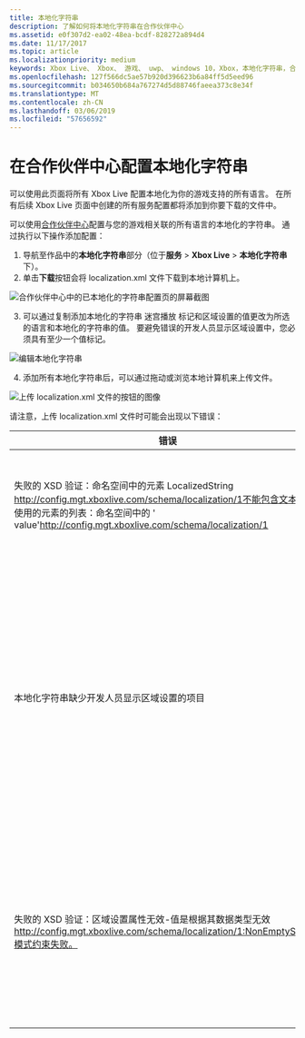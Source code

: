 ```yaml
---
title: 本地化字符串
description: 了解如何将本地化字符串在合作伙伴中心
ms.assetid: e0f307d2-ea02-48ea-bcdf-828272a894d4
ms.date: 11/17/2017
ms.topic: article
ms.localizationpriority: medium
keywords: Xbox Live、 Xbox、 游戏、 uwp、 windows 10，Xbox，本地化字符串，合作伙伴中心
ms.openlocfilehash: 127f566dc5ae57b920d396623b6a84ff5d5eed96
ms.sourcegitcommit: b034650b684a767274d5d88746faeea373c8e34f
ms.translationtype: MT
ms.contentlocale: zh-CN
ms.lasthandoff: 03/06/2019
ms.locfileid: "57656592"
---
```

# <a name="configuring-localized-strings-in-partner-center"></a>在合作伙伴中心配置本地化字符串

可以使用此页面将所有 Xbox Live 配置本地化为你的游戏支持的所有语言。 在所有后续 Xbox Live 页面中创建的所有服务配置都将添加到你要下载的文件中。

可以使用[合作伙伴中心](https://partner.microsoft.com/dashboard)配置与您的游戏相关联的所有语言的本地化的字符串。 通过执行以下操作添加配置：

1. 导航至作品中的**本地化字符串**部分（位于**服务** > **Xbox Live** > **本地化字符串**下）。
2. 单击**下载**按钮会将 localization.xml 文件下载到本地计算机上。

![合作伙伴中心中的已本地化的字符串配置页的屏幕截图](../../images/dev-center/localized-strings/localized-strings-1.png)

3. 可以通过复制添加本地化的字符串 <Value locale="en-US">迷宫播放</Value> 标记和区域设置的值更改为所选的语言和本地化的字符串的值。 要避免错误的开发人员显示区域设置中，您必须具有至少一个值标记。

![编辑本地化字符串](../../images/dev-center/localized-strings/localized-strings.gif)

4. 添加所有本地化字符串后，可以通过拖动或浏览本地计算机来上传文件。

![上传 localization.xml 文件的按钮的图像](../../images/dev-center/localized-strings/localized-strings-2.png)

请注意，上传 localization.xml 文件时可能会出现以下错误：

| 错误 | 原因 |
|---------------------------|-------------|
| 失败的 XSD 验证：命名空间中的元素 LocalizedString http://config.mgt.xboxlive.com/schema/localization/1不能包含文本。 应使用的元素的列表：命名空间中的 ' value'http://config.mgt.xboxlive.com/schema/localization/1 | XML 文档格式不正确时会发生此情况 |
| 本地化字符串缺少开发人员显示区域设置的项目 | 本地化字符串缺少其区域设置与开发人员显示区域设置不匹配的项目时，会发生这种情况 |
| 失败的 XSD 验证：区域设置属性无效-值是根据其数据类型无效 http://config.mgt.xboxlive.com/schema/localization/1:NonEmptyString-模式约束失败。 | 发生这种情况时缺少中的区域设置值的已本地化的字符串。 <Value> tag|
